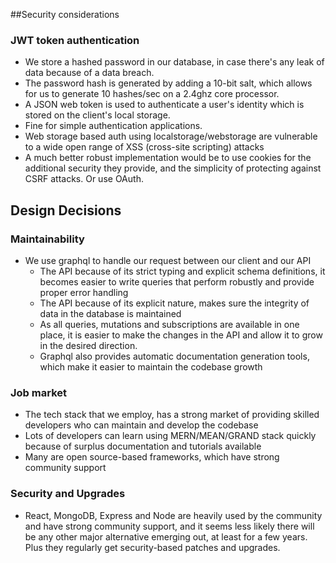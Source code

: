 ##Security considerations

### JWT token authentication
- We store a hashed password in our database, in case there's any leak of data because of a data breach.
- The password hash is generated by adding a 10-bit salt, which allows for us to generate 10 hashes/sec on a 2.4ghz core processor.
- A JSON web token is used to authenticate a user's identity which is stored on the client's local storage.
- Fine for simple authentication applications.
- Web storage based auth using localstorage/webstorage are vulnerable to a wide open range of XSS (cross-site scripting) attacks
- A much better robust implementation would be to use cookies for the additional security they provide, and the simplicity of protecting against CSRF attacks. Or use OAuth.

## Design Decisions

### Maintainability
- We use graphql to handle our request between our client and our API
	- The API because of its strict typing and explicit schema definitions, it becomes easier to write queries that perform robustly and provide proper error handling
	- The API because of its explicit nature, makes sure the integrity of data in the database is maintained
	- As all queries, mutations and subscriptions are available in one place, it is easier to make the changes in the API and allow it to grow in the desired direction.
	- Graphql also provides automatic documentation generation tools, which make it easier to maintain the codebase growth

### Job market

- The tech stack that we employ, has a strong market of providing skilled developers who can maintain and develop the codebase
- Lots of developers can learn using MERN/MEAN/GRAND stack quickly because of surplus documentation and tutorials available
- Many are open source-based frameworks, which have strong community support

### Security and Upgrades
- React, MongoDB, Express and Node are heavily used by the community and have strong community support, and it seems less likely there will be any other major alternative emerging out, at least for a few years. Plus they regularly get security-based patches and upgrades.
